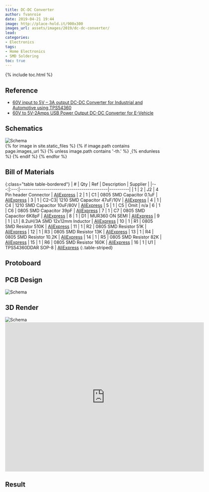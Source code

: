 ```yaml
---
title: DC-DC Converter
author: fvanroie
date: 2019-04-21 19:44
image: http://place-hold.it/900x300
images_url: assets/images/2019/dc-dc-converter/
lead: 
categories:
- Electronics
tags:
- Home Electronics
- SMD Soldering
toc: true
---
```


{% include toc.html %}

Reference
---------

- [60V input to 5V – 3A output DC-DC Converter for Industrial and Automotive using TPS54360](http://www.electronics-lab.com/project/60v-input-5v-3a-output-dc-dc-converter-industrial-automotive/)
- [60V to 5V-2Amps USB Power Output DC-DC Converter for E-Vehicle](https://www.twovolt.com/2018/12/08/60v-to-5v-2amps-usb-power-output-dc-dc-converter-for-e-vehicle/)


Schematics
----------

<div>
        <img src="http://10.1.0.165:4000/assets/images/2019/dc-dc-converter/dc-dc-converter-schema.png" alt="Schema" class="img-responsive"/>
</div>

<div>
{% for image in site.static_files %}
  {% if image.path contains page.images_url %}
    {% unless image.path contains '-th.' %}
      <a href="{{ image.path }}">
        <img src="{{ image.basename | append: '-th' | append: image.extname }}" alt="">
      </a>
    {% endunless %}
  {% endif %}
{% endfor %}
</div>

Bill of Materials
-----------------

{:class="table table-bordered"}
|  # | Qty | Ref | Description							| Supplier |
|---:|:---:|--------------------------------------------|----------|
|  1 |  2  | J2	 | 4 Pin header Connector				| [AliExpress](https://www.aliexpress.com/item/32879595293.html)
|  2 |  1  | C1  | 0805 SMD Capacitor 0.1uF				| [AliExpress](https://www.aliexpress.com/item/737181119.html)
|  3 |  1  | C2-C3| 1210 SMD Capacitor 47uF/10V			| [AliExpress](https://www.aliexpress.com/item/32878849918.html)
|  4 |  1  | C4  | 1210 SMD Capacitor 10uF/80V			| [AliExpress](https://www.aliexpress.com/item/1605964555.html)
|  5 |  1  | C5  | Omit									| n/a
|  6 |  1  | C6  | 0805 SMD Capacitor 39pF				| [AliExpress](https://www.aliexpress.com/item/32848303008.html)
|  7 |  1  | C7  | 0805 SMD Capacitor 6K8pF				| [AliExpress](https://www.aliexpress.com/item/32853390788.html)
|  8 |  1  | D1  | MUR360 ON SEMI						| [AliExpress](https://www.aliexpress.com/item/32900566282.html)
|  9 |  1  | L1  | 8.2uH/3A SMD 12x12mm Inductor		| [AliExpress](https://www.aliexpress.com/item/32903931831.html)
| 10 |  1  | R1  | 0805 SMD Resistor 510K				| [AliExpress](https://www.aliexpress.com/item/32803541239.html)
| 11 |  1  | R2  | 0805 SMD Resistor 51K				| [AliExpress](https://www.aliexpress.com/item/32803541239.html)
| 12 |  1  | R3  | 0805 SMD Resistor 13K				| [AliExpress](https://www.aliexpress.com/item/32803541239.html)
| 13 |  1  | R4  | 0805 SMD Resistor 10.2K				| [AliExpress](https://www.aliexpress.com/item/32867286313.html)
| 14 |  1  | R5  | 0805 SMD Resistor 82K				| [AliExpress](https://www.aliexpress.com/item/32803541239.html)
| 15 |  1  | R6  | 0805 SMD Resistor 160K				| [AliExpress](https://www.aliexpress.com/item/32803541239.html)
| 16 |  1  | U1  | TPS54360DDAR SOP-8					| [AliExpress](https://www.aliexpress.com/item/32822788317.html)
{:.table-striped}


Protoboard
----------

PCB Design
----------

<div>
    <img src="http://10.1.0.165:4000/assets/images/2019/dc-dc-converter/dc-dc-converter-pcb.png" alt="Schema" class="img-responsive"/>
</div>

3D Render
---------

<div>
    <img src="http://10.1.0.165:4000/assets/images/2019/dc-dc-converter/dc-dc-converter-3d.png" alt="Schema" class="img-responsive"/>
</div>

<div class="sketchfab-embed-wrapper"><iframe width="640" height="480" src="https://sketchfab.com/models/8e6eee8087814fe586b035799ab8fe0c/embed" frameborder="0" allow="autoplay; fullscreen; vr" mozallowfullscreen="true" webkitallowfullscreen="true"></iframe>
</div>

Result
------
